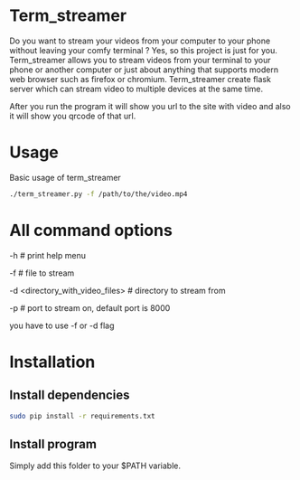 # Term_streamer
Do you want to stream your videos from your computer to your phone without leaving your comfy terminal ?
Yes, so this project is just for you. Term_streamer allows you to stream videos from your terminal to your phone or another
computer or just about anything that supports modern web browser such as firefox or chromium.
Term_streamer create flask server which can stream video to multiple devices at the same time.

After you run the program it will show you url to the site with video and
also it will show you qrcode of that url.

# Usage
Basic usage of term_streamer

```bash
./term_streamer.py -f /path/to/the/video.mp4
```

# All command options
-h # print help menu

-f <file> # file to stream

-d <directory_with_video_files> # directory to stream from

-p <port> # port to stream on, default port is 8000

you have to use -f or -d flag

# Installation

## Install dependencies
```bash
sudo pip install -r requirements.txt
```

## Install program
Simply add this folder to your $PATH variable.
